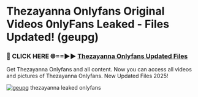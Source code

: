 # Thezayanna Onlyfans Original Videos 0nlyFans Leaked - Files Updated! (geupg)

<h3>🔴 CLICK HERE 🌐==►► <a href="https://tinyurl.com/3hn5wdd3" rel="nofollow">Thezayanna Onlyfans Updated Files</a></h3>

Get Thezayanna Onlyfans and all content. Now you can access all videos and pictures of Thezayanna Onlyfans. New Updated Files 2025!

[![geupg](https://i.imgur.com/4HnBqBT.gif)](https://tinyurl.com/3hn5wdd3)
thezayanna leaked onlyfans